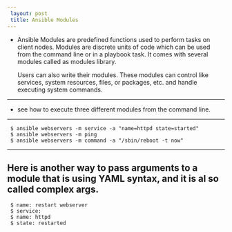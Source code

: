 ```yaml
---
 layout: post
 title: Ansible Modules
---
```

 - 
   Ansible Modules are predefined functions used to perform tasks on client nodes.
   Modules are discrete units of code which can be used from the command line or in a playbook task.
   It comes with several modules called as modules library.

   Users can also write their modules. These modules can control like services, system resources, files, or packages, etc. and handle executing system commands.

---

 - see how to execute three different modules from the command line.
 
 ---
 
     $ ansible webservers -m service -a "name=httpd state=started"  
     $ ansible webservers -m ping  
     $ ansible webservers -m command -a "/sbin/reboot -t now" 

---
   Here is another way to pass arguments to a module that is using YAML syntax, and it is al     so called complex args.
 ---
     $ name: restart webserver  
     $ service:  
     $ name: httpd  
     $ state: restarted  
